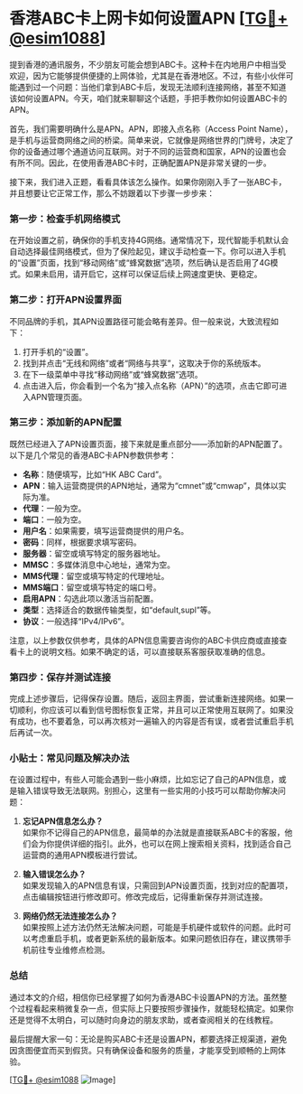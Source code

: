# 香港ABC卡上网卡如何设置APN [[TG💪+ @esim1088](https://t.me/s/esim1088)]

提到香港的通讯服务，不少朋友可能会想到ABC卡。这种卡在内地用户中相当受欢迎，因为它能够提供便捷的上网体验，尤其是在香港地区。不过，有些小伙伴可能遇到过一个问题：当他们拿到ABC卡后，发现无法顺利连接网络，甚至不知道该如何设置APN。今天，咱们就来聊聊这个话题，手把手教你如何设置ABC卡的APN。

首先，我们需要明确什么是APN。APN，即接入点名称（Access Point Name），是手机与运营商网络之间的桥梁。简单来说，它就像是网络世界的门牌号，决定了你的设备通过哪个通道访问互联网。对于不同的运营商和国家，APN的设置也会有所不同。因此，在使用香港ABC卡时，正确配置APN是非常关键的一步。

接下来，我们进入正题，看看具体该怎么操作。如果你刚刚入手了一张ABC卡，并且想要让它正常工作，那么不妨跟着以下步骤一步步来：

### 第一步：检查手机网络模式

在开始设置之前，确保你的手机支持4G网络。通常情况下，现代智能手机默认会自动选择最佳网络模式，但为了保险起见，建议手动检查一下。你可以进入手机的“设置”页面，找到“移动网络”或“蜂窝数据”选项，然后确认是否启用了4G模式。如果未启用，请开启它，这样可以保证后续上网速度更快、更稳定。

### 第二步：打开APN设置界面

不同品牌的手机，其APN设置路径可能会略有差异。但一般来说，大致流程如下：

1. 打开手机的“设置”。
2. 找到并点击“无线和网络”或者“网络与共享”，这取决于你的系统版本。
3. 在下一级菜单中寻找“移动网络”或“蜂窝数据”选项。
4. 点击进入后，你会看到一个名为“接入点名称（APN）”的选项，点击它即可进入APN管理页面。

### 第三步：添加新的APN配置

既然已经进入了APN设置页面，接下来就是重点部分——添加新的APN配置了。以下是几个常见的香港ABC卡APN参数供参考：

- **名称**：随便填写，比如“HK ABC Card”。
- **APN**：输入运营商提供的APN地址，通常为“cmnet”或“cmwap”，具体以实际为准。
- **代理**：一般为空。
- **端口**：一般为空。
- **用户名**：如果需要，填写运营商提供的用户名。
- **密码**：同样，根据要求填写密码。
- **服务器**：留空或填写特定的服务器地址。
- **MMSC**：多媒体消息中心地址，通常为空。
- **MMS代理**：留空或填写特定的代理地址。
- **MMS端口**：留空或填写特定的端口号。
- **启用APN**：勾选此项以激活当前配置。
- **类型**：选择适合的数据传输类型，如“default,supl”等。
- **协议**：一般选择“IPv4/IPv6”。

注意，以上参数仅供参考，具体的APN信息需要咨询你的ABC卡供应商或直接查看卡上的说明文档。如果不确定的话，可以直接联系客服获取准确的信息。

### 第四步：保存并测试连接

完成上述步骤后，记得保存设置。随后，返回主界面，尝试重新连接网络。如果一切顺利，你应该可以看到信号图标恢复正常，并且可以正常使用互联网了。如果没有成功，也不要着急，可以再次核对一遍输入的内容是否有误，或者尝试重启手机后再试一次。

### 小贴士：常见问题及解决办法

在设置过程中，有些人可能会遇到一些小麻烦，比如忘记了自己的APN信息，或是输入错误导致无法联网。别担心，这里有一些实用的小技巧可以帮助你解决问题：

1. **忘记APN信息怎么办？**  
   如果你不记得自己的APN信息，最简单的办法就是直接联系ABC卡的客服，他们会为你提供详细的指引。此外，也可以在网上搜索相关资料，找到适合自己运营商的通用APN模板进行尝试。

2. **输入错误怎么办？**  
   如果发现输入的APN信息有误，只需回到APN设置页面，找到对应的配置项，点击编辑按钮进行修改即可。修改完成后，记得重新保存并测试连接。

3. **网络仍然无法连接怎么办？**  
   如果按照上述方法仍然无法解决问题，可能是手机硬件或软件的问题。此时可以考虑重启手机，或者更新系统的最新版本。如果问题依旧存在，建议携带手机前往专业维修点检测。

### 总结

通过本文的介绍，相信你已经掌握了如何为香港ABC卡设置APN的方法。虽然整个过程看起来稍微复杂一点，但实际上只要按照步骤操作，就能轻松搞定。如果你还是觉得不太明白，可以随时向身边的朋友求助，或者查阅相关的在线教程。

最后提醒大家一句：无论是购买ABC卡还是设置APN，都要选择正规渠道，避免因贪图便宜而买到假货。只有确保设备和服务的质量，才能享受到顺畅的上网体验。

[[TG💪+ @esim1088](https://t.me/s/esim1088) ![Image](https://i.postimg.cc/4NQfJmqS/Snipaste-2025-05-13-00-14-12.png)]